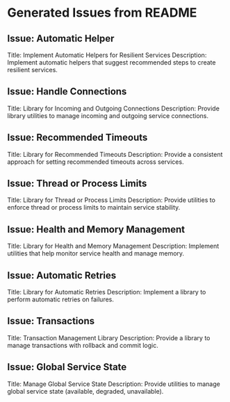 # Generated Issues from README

## Issue: Automatic Helper
Title: Implement Automatic Helpers for Resilient Services
Description: Implement automatic helpers that suggest recommended steps to create resilient services.

## Issue: Handle Connections
Title: Library for Incoming and Outgoing Connections
Description: Provide library utilities to manage incoming and outgoing service connections.

## Issue: Recommended Timeouts
Title: Library for Recommended Timeouts
Description: Provide a consistent approach for setting recommended timeouts across services.

## Issue: Thread or Process Limits
Title: Library for Thread or Process Limits
Description: Provide utilities to enforce thread or process limits to maintain service stability.

## Issue: Health and Memory Management
Title: Library for Health and Memory Management
Description: Implement utilities that help monitor service health and manage memory.

## Issue: Automatic Retries
Title: Library for Automatic Retries
Description: Implement a library to perform automatic retries on failures.

## Issue: Transactions
Title: Transaction Management Library
Description: Provide a library to manage transactions with rollback and commit logic.

## Issue: Global Service State
Title: Manage Global Service State
Description: Provide utilities to manage global service state (available, degraded, unavailable).
